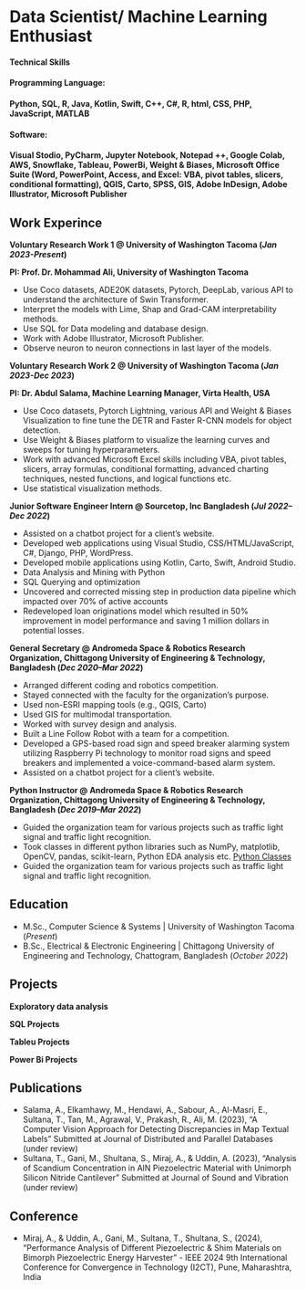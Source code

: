 # Data Scientist/ Machine Learning Enthusiast 

#### Technical Skills 
#### Programming Language: 
#### Python, SQL, R, Java, Kotlin, Swift, C++, C#, R, html, CSS, PHP, JavaScript, MATLAB
#### Software: 
#### Visual Stodio, PyCharm, Jupyter Notebook, Notepad ++, Google Colab, AWS, Snowflake, Tableau, PowerBi, Weight & Biases, Microsoft Office Suite (Word, PowerPoint, Access, and Excel: VBA, pivot tables, slicers, conditional formatting), QGIS, Carto, SPSS, GIS, Adobe InDesign, Adobe Illustrator, Microsoft Publisher

## Work Experince

**Voluntary Research Work 1 @ University of Washington Tacoma (_Jan 2023-Present_)**

**PI: Prof. Dr. Mohammad Ali, University of Washington Tacoma**
- Use Coco datasets, ADE20K datasets, Pytorch, DeepLab, various API to understand the architecture of Swin Transformer.
- Interpret the models with Lime, Shap and Grad-CAM interpretability methods.
- Use SQL for Data modeling and database design.
- Work with Adobe Illustrator, Microsoft Publisher.
- Observe neuron to neuron connections in last layer of the models.

**Voluntary Research Work 2 @ University of Washington Tacoma (_Jan 2023-Dec 2023_)**

**PI: Dr. Abdul Salama, Machine Learning Manager, Virta Health, USA**
- Use Coco datasets, Pytorch Lightning, various API and Weight & Biases Visualization to fine tune the DETR and Faster R-CNN models for object detection.
- Use Weight & Biases platform to visualize the learning curves and sweeps for tuning hyperparameters.
- Work with advanced Microsoft Excel skills including VBA, pivot tables, slicers, array formulas, conditional formatting, advanced charting techniques, nested functions, and logical functions etc.
- Use statistical visualization methods.

**Junior Software Engineer Intern @ Sourcetop, Inc Bangladesh (_Jul 2022–Dec 2022_)**
- Assisted on a chatbot project for a client’s website.
- Developed web applications using Visual Studio, CSS/HTML/JavaScript, C#, Django, PHP, WordPress.
- Developed mobile applications using Kotlin, Carto, Swift, Android Studio.
- Data Analysis and Mining with Python
- SQL Querying and optimization
- Uncovered and corrected missing step in production data pipeline which impacted over 70% of active accounts
- Redeveloped loan originations model which resulted in 50% improvement in model performance and saving 1 million dollars in potential losses.

**General Secretary @ Andromeda Space & Robotics Research Organization, Chittagong University of Engineering & Technology, Bangladesh (_Dec 2020–Mar 2022_)**
- Arranged different coding and robotics competition.
- Stayed connected with the faculty for the organization’s purpose.
- Used non-ESRI mapping tools (e.g., QGIS, Carto)
- Used GIS for multimodal transportation.
- Worked with survey design and analysis.
- Built a Line Follow Robot with a team for a competition.
- Developed a GPS-based road sign and speed breaker alarming system utilizing Raspberry Pi technology to monitor road signs and speed breakers and implemented a voice-command-based alarm system.
- Assisted on a chatbot project for a client’s website.

**Python Instructor @ Andromeda Space & Robotics Research Organization, Chittagong University of Engineering & Technology, Bangladesh (_Dec 2019–Mar 2022_)**
- Guided the organization team for various projects such as traffic light signal and traffic light recognition.
- Took classes in different python libraries such as NumPy, matplotlib, OpenCV, pandas, scikit-learn, Python EDA analysis etc. [Python Classes](https://www.youtube.com/watch?v=J9PnEiOSzkQ)
- Guided the organization team for various projects such as traffic light signal and traffic light recognition.


## Education
- M.Sc., Computer Science & Systems	| University of Washington Tacoma (_Present_)	 			        		
- B.Sc., Electrical & Electronic Engineering | Chittagong University of Engineering and Technology, Chattogram, Bangladesh (_October 2022_)

## Projects
**Exploratory data analysis**

**SQL Projects**

**Tableu Projects**

**Power Bi Projects**


## Publications
- Salama, A., Elkamhawy, M., Hendawi, A., Sabour, A., Al-Masri, E., Sultana, T., Tan, M., Agrawal, V., Prakash, R., Ali, M. (2023), “A Computer Vision Approach for Detecting Discrepancies in Map Textual Labels” Submitted at Journal of Distributed and Parallel Databases (under review)
- Sultana, T., Gani, M., Shultana, S., Miraj, A., & Uddin, A. (2023), “Analysis of Scandium Concentration in AlN Piezoelectric Material with Unimorph Silicon Nitride Cantilever” Submitted at Journal of Sound and Vibration (under review)

## Conference
- Miraj, A., & Uddin, A., Gani, M., Sultana, T., Shultana, S., (2024), “Performance Analysis of Different Piezoelectric & Shim Materials on Bimorph Piezoelectric Energy Harvester” - IEEE 2024 9th International Conference for Convergence in Technology (I2CT), Pune, Maharashtra, India






